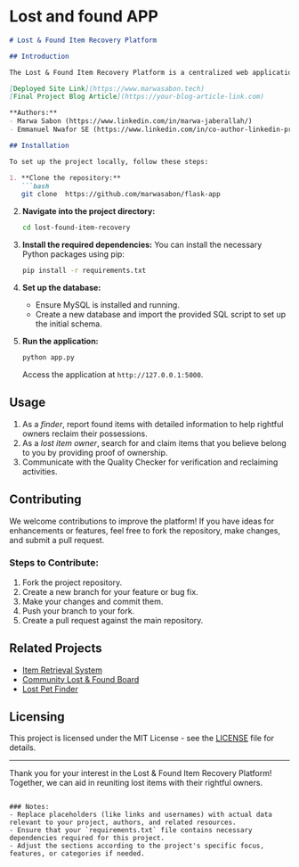 # Lost and found APP
 

```markdown
# Lost & Found Item Recovery Platform

## Introduction

The Lost & Found Item Recovery Platform is a centralized web application designed to streamline the process of reporting lost items, searching for found items, and facilitating their return to the rightful owners. This project aims to enhance community trust and cooperation, ensuring that lost belongings can be recovered efficiently. 

[Deployed Site Link](https://www.marwasabon.tech)  
[Final Project Blog Article](https://your-blog-article-link.com)  

**Authors:**  
- Marwa Sabon (https://www.linkedin.com/in/marwa-jaberallah/) 
- Emmanuel Nwafor SE (https://www.linkedin.com/in/co-author-linkedin-profile)  

## Installation

To set up the project locally, follow these steps:

1. **Clone the repository:**
   ```bash
   git clone  https://github.com/marwasabon/flask-app
   ```

2. **Navigate into the project directory:**
   ```bash
   cd lost-found-item-recovery
   ```

3. **Install the required dependencies:**
   You can install the necessary Python packages using pip:
   ```bash
   pip install -r requirements.txt
   ```

4. **Set up the database:**
   - Ensure MySQL is installed and running.
   - Create a new database and import the provided SQL script to set up the initial schema.

5. **Run the application:**
   ```bash
   python app.py
   ```
   Access the application at `http://127.0.0.1:5000`.

## Usage

1. As a *finder*, report found items with detailed information to help rightful owners reclaim their possessions.
2. As a *lost item owner*, search for and claim items that you believe belong to you by providing proof of ownership.
3. Communicate with the Quality Checker for verification and reclaiming activities.

## Contributing

We welcome contributions to improve the platform! If you have ideas for enhancements or features, feel free to fork the repository, make changes, and submit a pull request. 

### Steps to Contribute:
1. Fork the project repository.
2. Create a new branch for your feature or bug fix.
3. Make your changes and commit them.
4. Push your branch to your fork.
5. Create a pull request against the main repository.

## Related Projects

- [Item Retrieval System](https://github.com/related-project-1)
- [Community Lost & Found Board](https://github.com/related-project-2)
- [Lost Pet Finder](https://github.com/related-project-3)

## Licensing

This project is licensed under the MIT License - see the [LICENSE](LICENSE) file for details.

---

Thank you for your interest in the Lost & Found Item Recovery Platform! Together, we can aid in reuniting lost items with their rightful owners.
```

### Notes:
- Replace placeholders (like links and usernames) with actual data relevant to your project, authors, and related resources.
- Ensure that your `requirements.txt` file contains necessary dependencies required for this project.
- Adjust the sections according to the project's specific focus, features, or categories if needed.
